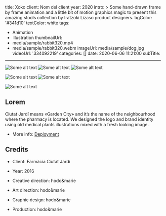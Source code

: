 title: Xoko
client: Nom del client
year: 2020
intro: >
  Some hand-drawn frame by frame animation and a little bit of motion graphics
  magic to present this amazing stools collection by Iratzoki Lizaso product
  designers.
bgColor: '#341d10'
textColor: white
tags:
  - Animation
  - Illustration
thumbnailUrl:
  - media/sample/rabbit320.mp4
  - media/sample/rabbit320.webm
imageUrl: media/sample/dog.jpg
videoUrl: '334092219'
categories: []
date: 2020-06-06 11:21:00
subTitle:
---

<div class="gallery">

![Some alt text](https://dummyimage.com/600/b59895/b59895.jpg "x3")
![Some alt text](https://dummyimage.com/600/b59895/b59895.jpg "x3")
![Some alt text](https://dummyimage.com/600/b59895/b59895.jpg "x3")
</div>


<div class="gallery">

![Some alt text](https://dummyimage.com/800x500/b59895/b59895.jpg "x2")
![Some alt text](https://dummyimage.com/800x500/b59895/b59895.jpg "x2")
</div>

<div class="gallery">

![Some alt text](https://dummyimage.com/1200x400/b59895/b59895.jpg "x1")
</div>

## Lorem

Ciutat Jardí means «Garden City» and it’s the name of the neighbourhood where the pharmacy is located.
We designed the logo and brand identity using old medical plants illustrations mixed with a fresh looking image.

* More info: [Deployment](https://hexo.io/docs/deployment.html)

## Credits

* Client: Farmàcia Ciutat Jardí
* Year: 2016


* Creative direction: hodo&marie
* Art direction: hodo&marie
* Graphic design: hodo&marie
* Production: hodo&marie